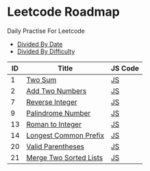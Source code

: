 # Leetcode Roadmap

Daily Practise For Leetcode

* [Divided By Date](DATE_README.md)
* [Divided By Difficulty](DIFFICULTY_README.md)

| ID | Title | JS Code |
| -- | ----- | -- |
|1|[Two Sum](https://leetcode.com/problems/two-sum/) | [JS](20190820/index.js) |
|2|[Add Two Numbers](https://leetcode-cn.com/problems/add-two-numbers/) | [JS](20190821_1/index.js) |
|7|[Reverse Integer](https://leetcode-cn.com/problems/reverse-integer/) | [JS](20190821_2/index.js) |
|9|[Palindrome Number](https://leetcode-cn.com/problems/palindrome-number/) | [JS](20190822/index.js) |
|13|[Roman to Integer](https://leetcode-cn.com/problems/roman-to-integer/) | [JS](20190823/index.js) |
|14|[Longest Common Prefix](https://leetcode-cn.com/problems/longest-common-prefix/) | [JS](20190826/index.js) |
|20|[Valid Parentheses](https://leetcode-cn.com/problems/valid-parentheses/) | [JS](20190827/index.js) |
|21|[Merge Two Sorted Lists](https://leetcode-cn.com/problems/merge-two-sorted-lists/) | [JS](20190828/index.js) |